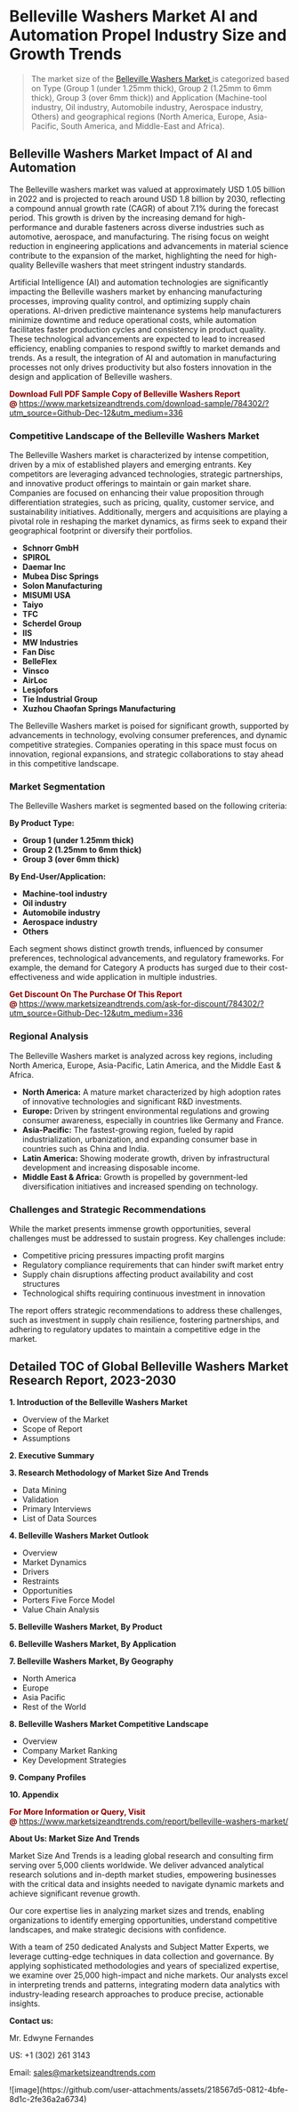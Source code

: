 <H1>Belleville Washers Market AI and Automation Propel Industry Size and Growth Trends</H1><blockquote><p>The market size of the <a href="https://www.marketsizeandtrends.com/download-sample/784302/?utm_source=Github-Dec-12&amp;utm_medium=336" target="_blank">Belleville Washers Market </a>is categorized based on Type (Group 1 (under 1.25mm thick), Group 2 (1.25mm to 6mm thick), Group 3 (over 6mm thick)) and Application (Machine-tool industry, Oil industry, Automobile industry, Aerospace industry, Others) and geographical regions (North America, Europe, Asia-Pacific, South America, and Middle-East and Africa).</p></blockquote><p><h2>Belleville Washers Market Impact of AI and Automation</h2><p>The Belleville washers market was valued at approximately USD 1.05 billion in 2022 and is projected to reach around USD 1.8 billion by 2030, reflecting a compound annual growth rate (CAGR) of about 7.1% during the forecast period. This growth is driven by the increasing demand for high-performance and durable fasteners across diverse industries such as automotive, aerospace, and manufacturing. The rising focus on weight reduction in engineering applications and advancements in material science contribute to the expansion of the market, highlighting the need for high-quality Belleville washers that meet stringent industry standards.</p><p>Artificial Intelligence (AI) and automation technologies are significantly impacting the Belleville washers market by enhancing manufacturing processes, improving quality control, and optimizing supply chain operations. AI-driven predictive maintenance systems help manufacturers minimize downtime and reduce operational costs, while automation facilitates faster production cycles and consistency in product quality. These technological advancements are expected to lead to increased efficiency, enabling companies to respond swiftly to market demands and trends. As a result, the integration of AI and automation in manufacturing processes not only drives productivity but also fosters innovation in the design and application of Belleville washers.</p></p><p><strong><span style="color: #800000;">Download Full PDF Sample Copy of Belleville Washers Report @</span>&nbsp;</strong><a href="https://www.marketsizeandtrends.com/download-sample/784302/?utm_source=Github-Dec-12&amp;utm_medium=336">https://www.marketsizeandtrends.com/download-sample/784302/?utm_source=Github-Dec-12&amp;utm_medium=336</a></p><h3>Competitive Landscape of the Belleville Washers Market</h3><p>The Belleville Washers market is characterized by intense competition, driven by a mix of established players and emerging entrants. Key competitors are leveraging advanced technologies, strategic partnerships, and innovative product offerings to maintain or gain market share. Companies are focused on enhancing their value proposition through differentiation strategies, such as pricing, quality, customer service, and sustainability initiatives. Additionally, mergers and acquisitions are playing a pivotal role in reshaping the market dynamics, as firms seek to expand their geographical footprint or diversify their portfolios.</p><p><strong><p><ul><li>Schnorr GmbH </li><li> SPIROL </li><li> Daemar Inc </li><li> Mubea Disc Springs </li><li> Solon Manufacturing </li><li> MISUMI USA </li><li> Taiyo </li><li> TFC </li><li> Scherdel Group </li><li> IIS </li><li> MW Industries </li><li> Fan Disc </li><li> BelleFlex </li><li> Vinsco </li><li> AirLoc </li><li> Lesjofors </li><li> Tie Industrial Group </li><li> Xuzhou Chaofan Springs Manufacturing</p></li></ul></p></strong></p><p>The Belleville Washers market is poised for significant growth, supported by advancements in technology, evolving consumer preferences, and dynamic competitive strategies. Companies operating in this space must focus on innovation, regional expansions, and strategic collaborations to stay ahead in this competitive landscape.</p><h3>Market Segmentation</h3><p>The Belleville Washers market is segmented based on the following criteria:</p><p><strong>By Product Type:</strong></p><p><strong><p><ul><li>Group 1 (under 1.25mm thick) </li><li> Group 2 (1.25mm to 6mm thick) </li><li> Group 3 (over 6mm thick)</p></li></ul></p></strong></p><p><strong>By End-User/Application:</strong></p><p><strong><p><ul><li>Machine-tool industry </li><li> Oil industry </li><li> Automobile industry </li><li> Aerospace industry </li><li> Others</p></li></ul></p></strong></p><p>Each segment shows distinct growth trends, influenced by consumer preferences, technological advancements, and regulatory frameworks. For example, the demand for Category A products has surged due to their cost-effectiveness and wide application in multiple industries.</p><p><strong><span style="color: #800000;">Get Discount On The Purchase Of This Report @&nbsp;</span></strong><a href="https://www.marketsizeandtrends.com/ask-for-discount/784302/?utm_source=Github-Dec-12&amp;utm_medium=336">https://www.marketsizeandtrends.com/ask-for-discount/784302/?utm_source=Github-Dec-12&amp;utm_medium=336</a></p><h3>Regional Analysis</h3><p>The Belleville Washers market is analyzed across key regions, including North America, Europe, Asia-Pacific, Latin America, and the Middle East &amp; Africa.</p><ul><li><strong>North America:</strong> A mature market characterized by high adoption rates of innovative technologies and significant R&amp;D investments.</li><li><strong>Europe:</strong> Driven by stringent environmental regulations and growing consumer awareness, especially in countries like Germany and France.</li><li><strong>Asia-Pacific:</strong> The fastest-growing region, fueled by rapid industrialization, urbanization, and expanding consumer base in countries such as China and India.</li><li><strong>Latin America:</strong> Showing moderate growth, driven by infrastructural development and increasing disposable income.</li><li><strong>Middle East &amp; Africa:</strong> Growth is propelled by government-led diversification initiatives and increased spending on technology.</li></ul><h3>Challenges and Strategic Recommendations</h3><p>While the market presents immense growth opportunities, several challenges must be addressed to sustain progress. Key challenges include:</p><ul><li>Competitive pricing pressures impacting profit margins</li><li>Regulatory compliance requirements that can hinder swift market entry</li><li>Supply chain disruptions affecting product availability and cost structures</li><li>Technological shifts requiring continuous investment in innovation</li></ul><p>The report offers strategic recommendations to address these challenges, such as investment in supply chain resilience, fostering partnerships, and adhering to regulatory updates to maintain a competitive edge in the market.</p><h2>Detailed TOC of Global Belleville Washers Market Research Report, 2023-2030</h2><p><strong>1. Introduction of the Belleville Washers Market</strong></p><ul><li>Overview of the Market</li><li>Scope of Report</li><li>Assumptions&nbsp;</li></ul><p><strong>2. Executive Summary</strong></p><p><strong>3. Research Methodology of <strong>Market Size And Trends</strong></strong></p><ul><li>Data Mining</li><li>Validation</li><li>Primary Interviews</li><li>List of Data Sources&nbsp;</li></ul><p><strong>4. Belleville Washers Market Outlook</strong></p><ul><li>Overview</li><li>Market Dynamics</li><li>Drivers</li><li>Restraints</li><li>Opportunities</li><li>Porters Five Force Model</li><li>Value Chain Analysis&nbsp;</li></ul><p><strong>5. Belleville Washers Market, By Product</strong></p><p><strong>6. Belleville Washers Market, By Application</strong></p><p><strong>7. Belleville Washers Market, By Geography</strong></p><ul><li>North America</li><li>Europe</li><li>Asia Pacific</li><li>Rest of the World&nbsp;</li></ul><p><strong>8. Belleville Washers Market Competitive Landscape</strong></p><ul><li>Overview</li><li>Company Market Ranking</li><li>Key Development Strategies&nbsp;</li></ul><p><strong>9. Company Profiles</strong></p><p><strong>10. Appendix</strong></p><p><strong><span style="color: #800000;">For More Information or Query, Visit @&nbsp;</span></strong><a href="https://www.marketsizeandtrends.com/report/belleville-washers-market/">https://www.marketsizeandtrends.com/report/belleville-washers-market/</a></p><p></p><p><strong>About Us:&nbsp;Market Size And Trends</strong></p><p>Market Size And Trends&nbsp;is a leading global research and consulting firm serving over 5,000 clients worldwide. We deliver advanced analytical research solutions and in-depth market studies, empowering businesses with the critical data and insights needed to navigate dynamic markets and achieve significant revenue growth.</p><p>Our core expertise lies in analyzing market sizes and trends, enabling organizations to identify emerging opportunities, understand competitive landscapes, and make strategic decisions with confidence.</p><p>With a team of 250 dedicated Analysts and Subject Matter Experts, we leverage cutting-edge techniques in data collection and governance. By applying sophisticated methodologies and years of specialized expertise, we examine over 25,000 high-impact and niche markets. Our analysts excel in interpreting trends and patterns, integrating modern data analytics with industry-leading research approaches to produce precise, actionable insights.</p><p><strong>Contact us:</strong></p><p>Mr. Edwyne Fernandes</p><p>US: +1 (302) 261 3143</p><p>Email: <a href="mailto:sales@marketsizeandtrends.com">sales@marketsizeandtrends.com</a>&nbsp;</p>
![image](https://github.com/user-attachments/assets/218567d5-0812-4bfe-8d1c-2fe36a2a6734)
